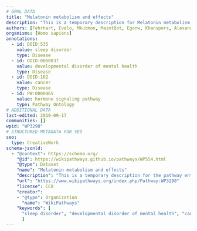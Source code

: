 ```yaml
---
# GPML DATA
title: "Melatonin metabolism and effects"
description: "This is a temporary description for Melatonin metabolism and effects"
authors: [Fehrhart, Evelo, Mkutmon, MaintBot, Egonw, Khanspers, AlexanderPico, Justgerrardz, Marvin M2]
organisms: [Homo sapiens]
annotations:
  - id: DOID:535
    value: sleep disorder
    type: Disease
  - id: DOID:0060037
    value: developmental disorder of mental health
    type: Disease
  - id: DOID:162
    value: cancer
    type: Disease
  - id: PW:0000465
    value: hormone signaling pathway
    type: Pathway Ontology
# ADDITIONAL DATA
last-edited: 2019-09-17
communities: []
wpid: "WP3298"
# STRUCTURED METADATA FOR SEO
seo:
  type: CreativeWork
schema-jsonld:
  - "@context": https://schema.org/
    "@id": https://wikipathways.github.io/pathways/WP554.html
    "@type": Dataset
    "name": "Melatonin metabolism and effects"
    "description": "This is a temporary description for the pathway entitled: Melatonin metabolism and effects"
    "url": "https://www.wikipathways.org/index.php/Pathway:WP3298"
    "license": CC0
    "creator":
    - "@type": Organization
      "name": "WikiPathways"
    "keywords": [
      "sleep disorder", "developmental disorder of mental health", "cancer", "hormone signaling pathway",
      ]
---
```

